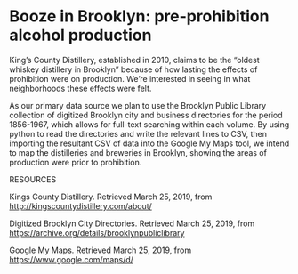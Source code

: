 # Booze in Brooklyn: pre-prohibition alcohol production  
King’s County Distillery, established in 2010, claims to be the “oldest whiskey distillery in Brooklyn” because of how lasting the effects of prohibition were on production. We’re interested in seeing in what neighborhoods these effects were felt.

As our primary data source we plan to use the Brooklyn Public Library collection of digitized Brooklyn city and business directories for the period 1856-1967, which allows for full-text searching within each volume. By using python to read the directories and write the relevant lines to CSV, then importing the resultant CSV of data into the Google My Maps tool, we intend to map the distilleries and breweries in Brooklyn, showing the areas of production were prior to prohibition. 

 

RESOURCES

Kings County Distillery. Retrieved March 25, 2019, from http://kingscountydistillery.com/about/

Digitized Brooklyn City Directories. Retrieved March 25, 2019, from https://archive.org/details/brooklynpubliclibrary  

Google My Maps. Retrieved March 25, 2019, from https://www.google.com/maps/d/

 

 

 

